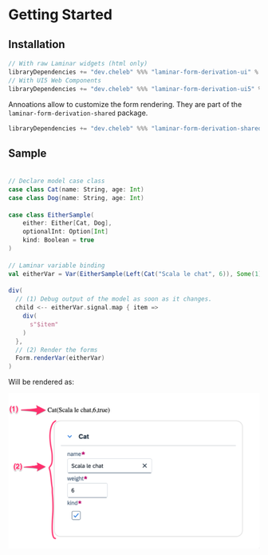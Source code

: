 # Getting Started

## Installation

```sbt
// With raw Laminar widgets (html only)
libraryDependencies += "dev.cheleb" %%% "laminar-form-derivation-ui" % "{{ projectVersion }}"
// With UI5 Web Components
libraryDependencies += "dev.cheleb" %%% "laminar-form-derivation-ui5" % "{{ projectVersion}}"
```

Annoations allow to customize the form rendering. They are part of the `laminar-form-derivation-shared` package.

```sbt
libraryDependencies += "dev.cheleb" %%% "laminar-form-derivation-shared" % "{{ projectVersion }}"
```

## Sample

```scala sc:nocompile

// Declare model case class
case class Cat(name: String, age: Int)
case class Dog(name: String, age: Int)

case class EitherSample(
    either: Either[Cat, Dog],
    optionalInt: Option[Int]
    kind: Boolean = true
)

// Laminar variable binding
val eitherVar = Var(EitherSample(Left(Cat("Scala le chat", 6)), Some(1)))

div(
  // (1) Debug output of the model as soon as it changes.
  child <-- eitherVar.signal.map { item =>
    div(
      s"$item"
    )
  },
  // (2) Render the forms
  Form.renderVar(eitherVar)
)

```

Will be rendered as:

![Sample Form](../_assets/images/simple-form.png)